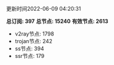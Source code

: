 更新时间2022-06-09 04:20:31

**总订阅: 397**
**总节点: 15240**
**有效节点: 2613**
- v2ray节点: 1798
- trojan节点: 242
- ss节点: 394
- ssr节点: 179
